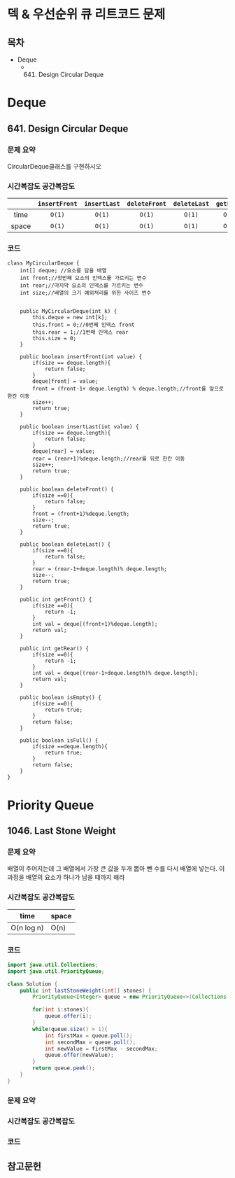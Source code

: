 # 덱 & 우선순위 큐 리트코드 문제

## 목차
- Deque
  - 641. Design Circular Deque


# Deque

## 641. Design Circular Deque
### 문제 요약
CircularDeque클래스를 구현하시오

### 시간복잡도 공간복잡도
|       | `insertFront` | `insertLast` | `deleteFront` | `deleteLast` | `getFront` | `getRear` | `isEmpty` | `isFull` |
| :---: | :-----------: | :----------: | :-----------: | :----------: | :--------: | :-------: | :-------: | :------: |
| time  |    `O(1)`     |    `O(1)`    |    `O(1)`     |    `O(1)`    |   `O(1)`   |  `O(1)`   |  `O(1)`   |  `O(1)`  |
| space |    `O(1)`     |    `O(1)`    |    `O(1)`     |    `O(1)`    |   `O(1)`   |  `O(1)`   |  `O(1)`   |  `O(1)`  |

### 코드
    class MyCircularDeque {
        int[] deque; //요소를 담을 배열
        int front;//첫번째 요소의 인덱스를 가르키는 변수
        int rear;//마지막 요소의 인덱스를 가르키는 변수
        int size;//배열의 크기 예외처리를 위한 사이즈 변수


        public MyCircularDeque(int k) {
            this.deque = new int[k];
            this.front = 0;//0번째 인덱스 front
            this.rear = 1;//1번째 인덱스 rear
            this.size = 0;
        }

        public boolean insertFront(int value) {
            if(size == deque.length){
                return false;
            }
            deque[front] = value;
            front = (front-1+ deque.length) % deque.length;//front를 앞으로 한칸 이동
            size++;
            return true;
        }

        public boolean insertLast(int value) {
            if(size == deque.length){
                return false;
            }
            deque[rear] = value;
            rear = (rear+1)%deque.length;//rear를 뒤로 한칸 이동
            size++;
            return true;
        }

        public boolean deleteFront() {
            if(size ==0){
                return false;
            }
            front = (front+1)%deque.length;
            size--;
            return true;
        }

        public boolean deleteLast() {
            if(size ==0){
                return false;
            }
            rear = (rear-1+deque.length)% deque.length;
            size--;
            return true;
        }

        public int getFront() {
            if(size ==0){
                return -1;
            }
            int val = deque[(front+1)%deque.length];
            return val;
        }

        public int getRear() {
            if(size ==0){
                return -1;
            }
            int val = deque[(rear-1+deque.length)% deque.length];
            return val;
        }

        public boolean isEmpty() {
            if(size ==0){
                return true;
            }
            return false;
        }

        public boolean isFull() {
            if(size ==deque.length){
                return true;
            }
            return false;
        }
    }











# Priority Queue

## 1046. Last Stone Weight
### 문제 요약
배열이 주어지는데 그 배열에서 가장 큰 값을 두개 뽑아 뺀 수를 다시 배열에 넣는다. 이 과정을 배열의 요소가 하나가 남을 때까지 해라

### 시간복잡도 공간복잡도
| time | space |
|------|-------|
| O(n log n) | O(n)  |


### 코드
```java
import java.util.Collections;
import java.util.PriorityQueue;

class Solution {
    public int lastStoneWeight(int[] stones) {
        PriorityQueue<Integer> queue = new PriorityQueue<>(Collections.reverseOrder());

        for(int i:stones){
            queue.offer(i);
        }
        while(queue.size() > 1){
            int firstMax = queue.poll();
            int secondMax = queue.poll();
            int newValue = firstMax - secondMax;
            queue.offer(newValue);
        }
        return queue.peek();
    }
}
```


### 문제 요약

### 시간복잡도 공간복잡도

### 코드








## 참고문헌

